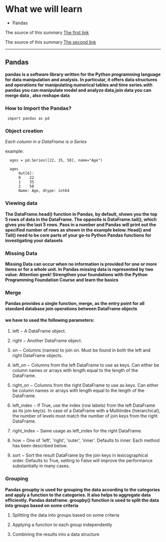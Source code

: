 # What we will learn

- Pandas 

The source of this summary [The first link](https://pandas.pydata.org/pandas-docs/stable/user_guide/10min.html)

The source of this summary [The second link](https://www.youtube.com/watch?v=dcqPhpY7tWk&t=391s)

______________________________________

## Pandas

**pandas is a software library written for the Python programming language for data manipulation and analysis. In particular, it offers data structures and operations for manipulating numerical tables and time series.with pandas you can manipulate model and analyze data,join data you can merge data , also reshape data** 

### How to Import the Pandas?

     import pandas as pd
     
     
### Object creation

*Each column in a DataFrame is a Series*

example:

      ages = pd.Series([22, 35, 58], name="Age")
      
      ages
          Out[6]: 
          0    22
          1    35
          2    58
          Name: Age, dtype: int64
          
### Viewing data

**The DataFrame.head() function in Pandas, by default, shows you the top 5 rows of data in the DataFrame. The opposite is DataFrame.tail(), which gives you the last 5 rows. Pass in a number and Pandas will print out the specified number of rows as shown in the example below. Head() and Tail() need to be core parts of your go-to Python Pandas functions for investigating your datasets**

### Missing Data

**Missing Data can occur when no information is provided for one or more items or for a whole unit. In Pandas missing data is represented by two value: Attention geek! Strengthen your foundations with the Python Programming Foundation Course and learn the basics**


### Merge

**Pandas provides a single function, merge, as the entry point for all standard database join operations between DataFrame objects**

#### we have to used the following parameters:

1. left − A DataFrame object.

2. right − Another DataFrame object.

3. on − Columns (names) to join on. Must be found in both the left and right DataFrame objects.

4. left_on − Columns from the left DataFrame to use as keys. Can either be column names or arrays with length equal to the length of the DataFrame.

5. right_on − Columns from the right DataFrame to use as keys. Can either be column names or arrays with length equal to the length of the DataFrame.

6. left_index − If True, use the index (row labels) from the left DataFrame as its join key(s). In case of a DataFrame with a MultiIndex (hierarchical), the number of levels must match the number of join keys from the right DataFrame.

7. right_index − Same usage as left_index for the right DataFrame.

8. how − One of 'left', 'right', 'outer', 'inner'. Defaults to inner. Each method has been described below.

9. sort − Sort the result DataFrame by the join keys in lexicographical order. Defaults to True, setting to False will improve the performance substantially in many cases.

### Grouping

**Pandas groupby is used for grouping the data according to the categories and apply a function to the categories. It also helps to aggregate data efficiently. Pandas dataframe. groupby() function is used to split the data into groups based on some criteria**

1. Splitting the data into groups based on some criteria

2. Applying a function to each group independently

3. Combining the results into a data structure

